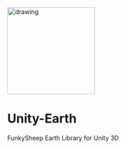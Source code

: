 <img src="https://www.funkysheep.net/img/Logo-Head-Mini.png" alt="drawing" width="200"/>

# Unity-Earth
FunkySheep Earth Library for Unity 3D
